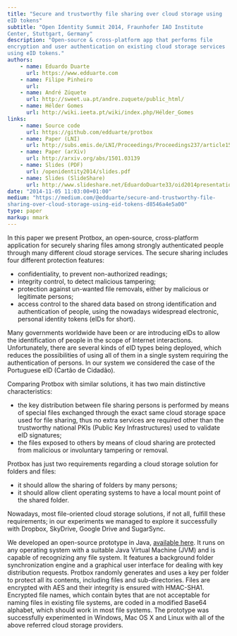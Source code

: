 ```yaml
---
title: "Secure and trustworthy file sharing over cloud storage using
eID tokens"
subtitle: "Open Identity Summit 2014, Fraunhofer IAO Institute
Center, Stuttgart, Germany"
description: "Open-source & cross-platform app that performs file
encryption and user authentication on existing cloud storage services
using eID tokens."
authors:
    - name: Eduardo Duarte
      url: https://www.edduarte.com
    - name: Filipe Pinheiro
      url: 
    - name: André Zúquete
      url: http://sweet.ua.pt/andre.zuquete/public_html/
    - name: Hélder Gomes
      url: http://wiki.ieeta.pt/wiki/index.php/Hélder_Gomes
links:
    - name: Source code
      url: https://github.com/edduarte/protbox
    - name: Paper (LNI)
      url: http://subs.emis.de/LNI/Proceedings/Proceedings237/article15.html
    - name: Paper (arXiv)
      url: http://arxiv.org/abs/1501.03139
    - name: Slides (PDF)
      url: /openidentity2014/slides.pdf
    - name: Slides (SlideShare)
      url: http://www.slideshare.net/EduardoDuarte33/oid2014presentation
date: "2014-11-05 11:03:00+01:00"
medium: "https://medium.com/@edduarte/secure-and-trustworthy-file-
sharing-over-cloud-storage-using-eid-tokens-d8546a4e5a00"
type: paper
markup: mmark
---
```


In this paper we present Protbox, an open-source, cross-platform
application for securely sharing files among strongly authenticated
people through many different cloud storage services. The secure
sharing includes four different protection features:

- confidentiality, to prevent non-authorized readings;
- integrity control, to detect malicious tampering;
- protection against un-wanted file removals, either by malicious or
  legitimate persons;
- access control to the shared data based on strong identification
  and authentication of people, using the nowadays widespread
  electronic, personal identity tokens (eIDs for short).

Many governments worldwide have been or are introducing eIDs to allow
the identification of people in the scope of Internet interactions.
Unfortunately, there are several kinds of eID types being deployed,
which reduces the possibilities of using all of them in a single
system requiring the authentication of persons. In our system we
considered the case of the Portuguese eID (Cartão de Cidadão).

Comparing Protbox with similar solutions, it has two main distinctive
characteristics:

- the key distribution between file sharing persons is performed by
  means of special files exchanged through the exact same cloud
  storage space used for file sharing, thus no extra services are
  required other than the trustworthy national PKIs (Public Key
  Infrastructures) used to validate eID signatures;
- the files exposed to others by means of cloud sharing are protected
  from malicious or involuntary tampering or removal.

Protbox has just two requirements regarding a cloud storage solution
for folders and files:

- it should allow the sharing of folders by many persons;
- it should allow client operating systems to have a local mount
  point of the shared folder.

Nowadays, most file-oriented cloud storage solutions, if not all,
fulfill these requirements; in our experiments we managed to explore
it successfully with Dropbox, SkyDrive, Google Drive and SugarSync.

We developed an open-source prototype in Java, [available
here](https://github.com/edduarte/protbox). It runs on any operating
system with a suitable Java Virtual Machine (JVM) and is capable of
recognizing any file system. It features a background folder
synchronization engine and a graphical user interface for dealing
with key distribution requests. Protbox randomly generates and uses a
key per folder to protect all its contents, including files and
sub-directories. Files are encrypted with AES and their integrity is
ensured with HMAC-SHA1. Encrypted file names, which contain bytes
that are not acceptable for naming files in existing file systems,
are coded in a modified Base64 alphabet, which should work in most
file systems. The prototype was successfully experimented in Windows,
Mac OS X and Linux with all of the above referred cloud storage
providers.
